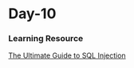 <h1>Day-10 </h1> 

<h3>Learning Resource</h3>

[The Ultimate Guide to SQL Injection](https://medium.com/purplebox/sql-injection-da949c39dbe6)

